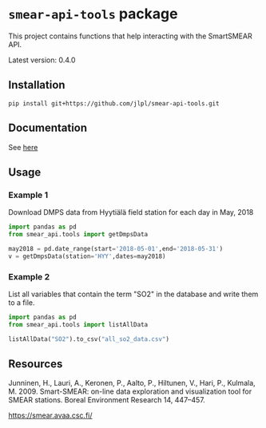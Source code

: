 # `smear-api-tools` package

This project contains functions that help interacting with the SmartSMEAR API.

Latest version: 0.4.0

## Installation

```shell
pip install git+https://github.com/jlpl/smear-api-tools.git
```

## Documentation 
See [here](https://jlpl.github.io/smear-api-tools/)

## Usage

### Example 1
Download DMPS data from Hyytiälä field station for each day in May, 2018

```python
import pandas as pd
from smear_api.tools import getDmpsData

may2018 = pd.date_range(start='2018-05-01',end='2018-05-31')
v = getDmpsData(station='HYY',dates=may2018)
```

### Example 2
List all variables that contain the term "SO2" in the database and write them to a file.

```python
import pandas as pd
from smear_api.tools import listAllData

listAllData("SO2").to_csv("all_so2_data.csv")
```

## Resources

Junninen, H., Lauri, A., Keronen, P., Aalto, P., Hiltunen, V., Hari, P., Kulmala, M. 2009. Smart-SMEAR: on-line data exploration and visualization tool for SMEAR stations. Boreal Environment Research 14, 447–457.

https://smear.avaa.csc.fi/
